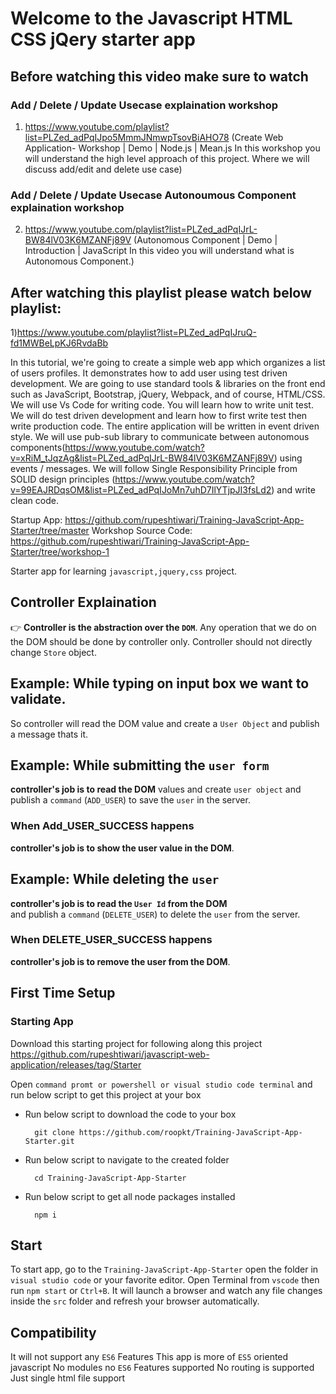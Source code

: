 # Welcome to the Javascript HTML CSS jQery starter app

## Before watching this video make sure to watch 

### Add / Delete / Update Usecase explaination workshop
1) https://www.youtube.com/playlist?list=PLZed_adPqIJpo5MmmJNmwpTsovBiAHO78 
(Create Web Application- Workshop | Demo | Node.js | Mean.js  In this workshop you will understand the high level  approach of this project. Where we will discuss add/edit and delete use case)
### Add / Delete / Update Usecase Autonoumous Component explaination workshop
2) https://www.youtube.com/playlist?list=PLZed_adPqIJrL-BW84lV03K6MZANFj89V
(Autonomous Component | Demo | Introduction | JavaScript In this video you will understand what is Autonomous Component.)

## After watching this playlist please watch below playlist: 

1)https://www.youtube.com/playlist?list=PLZed_adPqIJruQ-fd1MWBeLpKJ6RvdaBb

In this tutorial, we're going to create a simple web app which organizes a list of users profiles. It demonstrates how to add user using test driven development. We are going to use standard tools & libraries on the front end such as JavaScript, Bootstrap, jQuery, Webpack, and of course, HTML/CSS. We will use Vs Code for writing code. You will learn how to write unit test. We will do test driven development and learn how to first write test then write production code. The entire application will be written in event driven style. We will use pub-sub library to communicate between autonomous components(https://www.youtube.com/watch?v=xRiM_tJqzAg&list=PLZed_adPqIJrL-BW84lV03K6MZANFj89V) using events / messages. We will follow Single Responsibility Principle from SOLID design principles (https://www.youtube.com/watch?v=99EAJRDqsOM&list=PLZed_adPqIJoMn7uhD7IlYTjpJI3fsLd2) and write clean  code.

Startup App: https://github.com/rupeshtiwari/Training-JavaScript-App-Starter/tree/master
Workshop Source Code:  https://github.com/rupeshtiwari/Training-JavaScript-App-Starter/tree/workshop-1


Starter app for learning `javascript,jquery,css` project.

## Controller Explaination

👉 **Controller is the abstraction over the `DOM`**. 
Any operation that we do on the DOM should be done by controller only. 
Controller should not directly change `Store` object. 

## Example: While typing on input box we want to validate.
So controller will read the DOM value and create a `User Object` and publish a message thats it. 

## Example: While submitting the `user form`
**controller's job is to read the DOM** values and create `user object`
and publish a `command` (`ADD_USER`) to save the `user` in the server. 

### When Add_USER_SUCCESS happens
**controller's job is to show the user value in the DOM**. 

## Example: While deleting the `user`
**controller's job is to read the `User Id` from the DOM**  
and publish a `command` (`DELETE_USER`) to delete the `user` from the server. 

### When DELETE_USER_SUCCESS happens
**controller's job is to remove the user from the DOM**. 


## First Time Setup

### Starting App
Download this starting project for following along this project 
https://github.com/rupeshtiwari/javascript-web-application/releases/tag/Starter


Open `command promt or powershell or visual studio code terminal` and run below script to get this project at your box

- Run below script to download the code to your box

        git clone https://github.com/roopkt/Training-JavaScript-App-Starter.git

- Run below script to navigate to the created folder

        cd Training-JavaScript-App-Starter

- Run below script to get all node packages installed

        npm i

## Start

To start app, go to the `Training-JavaScript-App-Starter` open the folder in `visual studio code` or your favorite editor. 
Open Terminal from `vscode` then run `npm start` or `Ctrl+B`.
It will launch a browser and watch any file changes inside the `src` folder and refresh your browser automatically.

## Compatibility

It will not support any `ES6` Features
This app is more of `ES5` oriented javascript
No modules no `ES6` Features supported
No routing is supported
Just single html file support
